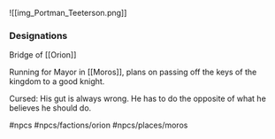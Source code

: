 ![[img_Portman_Teeterson.png]]

### Designations
Bridge of [[Orion]]


Running for Mayor in [[Moros]], plans on passing off the keys of the kingdom to a good knight.

Cursed: His gut is always wrong. He has to do the opposite of what he believes he should do.


#npcs #npcs/factions/orion #npcs/places/moros 